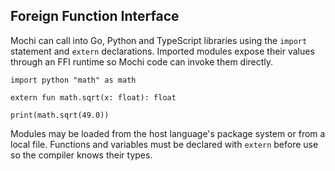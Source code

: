 ## Foreign Function Interface

Mochi can call into Go, Python and TypeScript libraries using the `import`
statement and `extern` declarations. Imported modules expose their values
through an FFI runtime so Mochi code can invoke them directly.

```mochi
import python "math" as math

extern fun math.sqrt(x: float): float

print(math.sqrt(49.0))
```

Modules may be loaded from the host language's package system or from a
local file. Functions and variables must be declared with `extern` before
use so the compiler knows their types.
